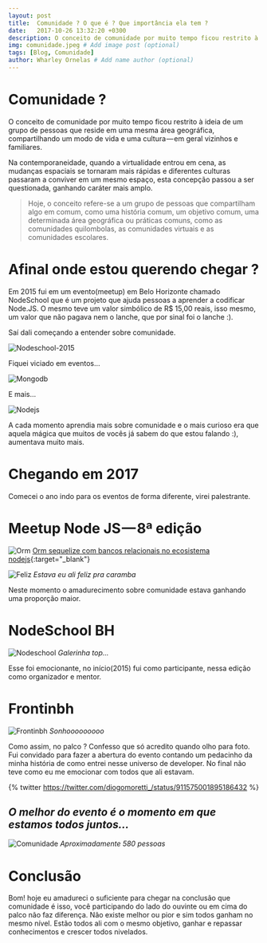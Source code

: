 ```yaml
---
layout: post
title:  Comunidade ? O que é ? Que importância ela tem ?
date:   2017-10-26 13:32:20 +0300
description: O conceito de comunidade por muito tempo ficou restrito à ideia de um grupo de pessoas que reside em uma mesma área geográfica, compartilhando um modo de vida e uma cultura — em geral vizinhos e familiares. # Add post description (optional)
img: comunidade.jpeg # Add image post (optional)
tags: [Blog, Comunidade]
author: Wharley Ornelas # Add name author (optional)
---
```

# Comunidade ?

O conceito de comunidade por muito tempo ficou restrito à ideia de um grupo de pessoas que reside em uma mesma área geográfica, compartilhando um modo de vida e uma cultura — em geral vizinhos e familiares.

Na contemporaneidade, quando a virtualidade entrou em cena, as mudanças espaciais se tornaram mais rápidas e diferentes culturas passaram a conviver em um mesmo espaço, esta concepção passou a ser questionada, ganhando caráter mais amplo.

> Hoje, o conceito refere-se a um grupo de pessoas que compartilham algo em comum, como uma história comum, um objetivo comum, uma determinada área geográfica ou práticas comuns, como as comunidades quilombolas, as comunidades virtuais e as comunidades escolares.

# Afinal onde estou querendo chegar ?

Em 2015 fui em um evento(meetup) em Belo Horizonte chamado NodeSchool que é um projeto que ajuda pessoas a aprender a codificar Node.JS. O mesmo teve um valor simbólico de R$ 15,00 reais, isso mesmo, um valor que não pagava nem o lanche, que por sinal foi o lanche :).

Saí dali começando a entender sobre comunidade.

![Nodeschool-2015]({{site.baseurl}}/assets/img/nodeschool2015.jpeg)

Fiquei viciado em eventos…

![Mongodb]({{site.baseurl}}/assets/img/mongodb.jpeg)

E mais…

![Nodejs]({{site.baseurl}}/assets/img/nodejs.jpeg)

A cada momento aprendia mais sobre comunidade e o mais curioso era que aquela mágica que muitos de vocês já sabem do que estou falando :), aumentava muito mais.

# Chegando em 2017

Comecei o ano indo para os eventos de forma diferente, virei palestrante.

# Meetup Node JS — 8ª edição

![Orm]({{site.baseurl}}/assets/img/orm.jpeg)
[Orm sequelize com bancos relacionais no ecosistema nodejs][orm]{:target="_blank"}

![Feliz]({{site.baseurl}}/assets/img/feliz.jpeg)
_Estava eu ali feliz pra caramba_

Neste momento o amadurecimento sobre comunidade estava ganhando uma proporção maior.

# NodeSchool BH

![Nodeschool]({{site.baseurl}}/assets/img/comunidade.jpeg)
_Galerinha top..._

Esse foi emocionante, no início(2015) fui como participante, nessa edição como organizador e mentor.

# Frontinbh

![Frontinbh]({{site.baseurl}}/assets/img/frotinbh.jpeg)
_Sonhooooooooo_

Como assim, no palco ? Confesso que só acredito quando olho para foto. Fui convidado para fazer a abertura do evento contando um pedacinho da minha história de como entrei nesse universo de developer. No final não teve como eu me emocionar com todos que ali estavam.

{% twitter https://twitter.com/diogomoretti_/status/911575001895186432 %}

## _O melhor do evento é o momento em que estamos todos juntos…_

![Comunidade]({{site.baseurl}}/assets/img/todos.jpeg)
_Aproximadamente 580 pessoas_

# Conclusão

Bom! hoje eu amadureci o suficiente para chegar na conclusão que comunidade é isso, você participando do lado do ouvinte ou em cima do palco não faz diferença. Não existe melhor ou pior e sim todos ganham no mesmo nível. Estão todos ali com o mesmo objetivo, ganhar e repassar conhecimentos e crescer todos nivelados.




[orm]: https://speakerdeck.com/wharley/orm-sequelize-com-bancos-relacionais-no-ecosistema-nodejs